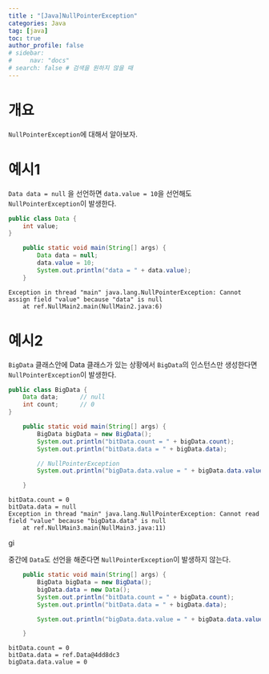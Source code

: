 ```yaml
---
title : "[Java]NullPointerException"
categories: Java
tag: [java]
toc: true
author_profile: false
# sidebar:
#     nav: "docs"
# search: false # 검색을 원하지 않을 때
---
```

# 개요

`NullPointerException`에 대해서 알아보자.


# 예시1

`Data data = null` 을 선언하면 `data.value = 10`을 선언해도 `NullPointerException`이 발생한다.

```java
public class Data {
    int value;
}
```

```java
    public static void main(String[] args) {
        Data data = null;
        data.value = 10;
        System.out.println("data = " + data.value);
    }
```

```
Exception in thread "main" java.lang.NullPointerException: Cannot assign field "value" because "data" is null
	at ref.NullMain2.main(NullMain2.java:6)
```


# 예시2

`BigData` 클래스안에 Data 클래스가 있는 상황에서 `BigData`의 인스턴스만 생성한다면 `NullPointerException`이 발생한다.

```java
public class BigData {
    Data data;      // null
    int count;      // 0
}
```

```java
    public static void main(String[] args) {
        BigData bigData = new BigData();
        System.out.println("bitData.count = " + bigData.count);
        System.out.println("bitData.data = " + bigData.data);

        // NullPointerException
        System.out.println("bigData.data.value = " + bigData.data.value );

    }
```

```
bitData.count = 0
bitData.data = null
Exception in thread "main" java.lang.NullPointerException: Cannot read field "value" because "bigData.data" is null
	at ref.NullMain3.main(NullMain3.java:11)
```

gi

중간에 `Data`도 선언을 해준다면 `NullPointerException`이 발생하지 않는다.

```java
    public static void main(String[] args) {
        BigData bigData = new BigData();
        bigData.data = new Data();
        System.out.println("bitData.count = " + bigData.count);
        System.out.println("bitData.data = " + bigData.data);

        System.out.println("bigData.data.value = " + bigData.data.value );

    }
```

```
bitData.count = 0
bitData.data = ref.Data@4dd8dc3
bigData.data.value = 0
```
